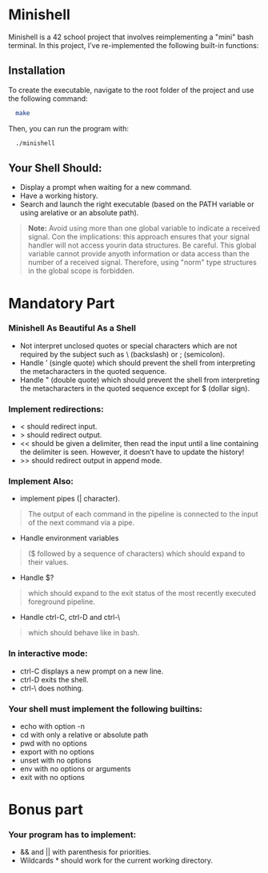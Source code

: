 # Minishell
Minishell is a 42 school project that involves reimplementing a "mini" bash terminal. In this project, I've re-implemented the following built-in functions:


## Installation 
To create the executable, navigate to the root folder of the project and use the following command:

```bash
  make
```

Then, you can run the program with:

```bash
  ./minishell
```


## Your Shell Should:

* Display a prompt when waiting for a new command.
* Have a working history.
* Search and launch the right executable (based on the PATH variable or using arelative or an absolute path).


> **Note:** Avoid using more than one global variable to indicate a received signal. Con the implications: this approach ensures that your signal handler will not access yourin data structures.
Be careful. This global variable cannot provide anyoth information or data access than the number of a received signal.
Therefore, using "norm" type structures in the global scope is forbidden.


# Mandatory Part
### Minishell As Beautiful As a Shell

* Not interpret unclosed quotes or special characters which are not required by the subject such as \ (backslash) or ; (semicolon).
* Handle ’ (single quote) which should prevent the shell from interpreting the metacharacters in the quoted sequence.
* Handle " (double quote) which should prevent the shell from interpreting the metacharacters in the quoted sequence except for $ (dollar sign).


### Implement redirections:

*   < should redirect input.
*   \> should redirect output.
*   << should be given a delimiter, then read the input until a line containing the delimiter is seen. However, it doesn’t have to update the history!
*   \>\> should redirect output in append mode.


### Implement Also:

*   implement pipes (| character).
  > The output of each command in the pipeline is connected to the input of the next command via a pipe.
*   Handle environment variables
  > ($ followed by a sequence of characters) which should expand to their values.
*   Handle $?
  > which should expand to the exit status of the most recently executed foreground pipeline.
*   Handle ctrl-C, ctrl-D and ctrl-\
  > which should behave like in bash.


### In interactive mode:

*   ctrl-C displays a new prompt on a new line.
*   ctrl-D exits the shell.
*   ctrl-\ does nothing.


### Your shell must implement the following builtins:

*   echo with option -n
*   cd with only a relative or absolute path
*   pwd with no options
*   export with no options
*   unset with no options
*   env with no options or arguments
*   exit with no options


# Bonus part
### Your program has to implement:

* && and || with parenthesis for priorities.
* Wildcards * should work for the current working directory.
